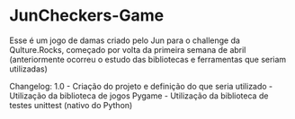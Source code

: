 # JunCheckers-Game
Esse é um jogo de damas criado pelo Jun para o challenge da Qulture.Rocks, 
começado por volta da primeira semana de abril (anteriormente ocorreu o estudo 
das bibliotecas e ferramentas que seriam utilizadas)

Changelog:
1.0 - Criação do projeto e definição do que seria utilizado
    - Utilização da biblioteca de jogos Pygame
    - Utilização da biblioteca de testes unittest (nativo do Python)
    